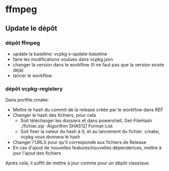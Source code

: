 # ffmpeg

## Update le dépôt

### dépôt ffmpeg
- update la baseline: vcpkg x-update-baseline
- faire les modifications voulues dans vcpkg.json
- changer la version dans le workflow (Il ne faut pas que la version existe déjà)
- lancer le workflow
  
### dépôt vcpkg-registery

Dans portfile.cmake:
  - Mettre le hash du commit de la release créée par le workflow dans REF
  - Changer le hash des fichiers, pour cela
      - Soit télécharger les dossiers et dans powershell, Get-FileHash ./fichier.zip -Algorithm SHA512| Format-List
      - Soit fixer la valeur du hash à 0, et au lancement du fichier .cmake, vcpkg vous donnera le hash
  - Changer l'URLS pour qu'il corresponde aux fichiers de Release
  - En cas d'ajout de nouvelles features/nouvelles dépendences, mettre à jour l'ajout des fichiers

Après cela, il suffit de mettre à jour comme pour un dépôt classique.
  
